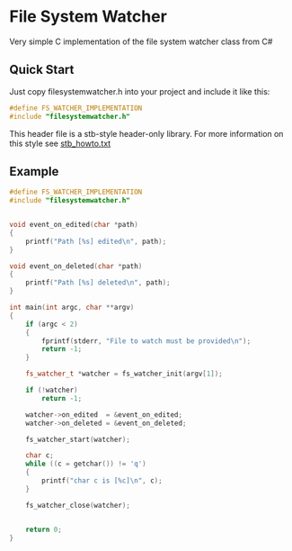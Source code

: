 # File System Watcher

Very simple C implementation of the file system watcher class from C#

## Quick Start

Just copy filesystemwatcher.h into your project and include it like this:

``` c++
#define FS_WATCHER_IMPLEMENTATION
#include "filesystemwatcher.h"
```

This header file is a stb-style header-only library. For more information on this style see
[stb_howto.txt](https://github.com/nothings/stb/blob/master/docs/stb_howto.txt)

## Example

``` c++
#define FS_WATCHER_IMPLEMENTATION
#include "filesystemwatcher.h"


void event_on_edited(char *path)
{
    printf("Path [%s] edited\n", path);
}

void event_on_deleted(char *path)
{
    printf("Path [%s] deleted\n", path);
}

int main(int argc, char **argv)
{
    if (argc < 2)
    {
        fprintf(stderr, "File to watch must be provided\n");
        return -1;
    }

    fs_watcher_t *watcher = fs_watcher_init(argv[1]);

    if (!watcher)
        return -1;

    watcher->on_edited  = &event_on_edited;
    watcher->on_deleted = &event_on_deleted;

    fs_watcher_start(watcher);

    char c;
    while ((c = getchar()) != 'q')
    {
        printf("char c is [%c]\n", c);
    }

    fs_watcher_close(watcher);


    return 0;
}
```


